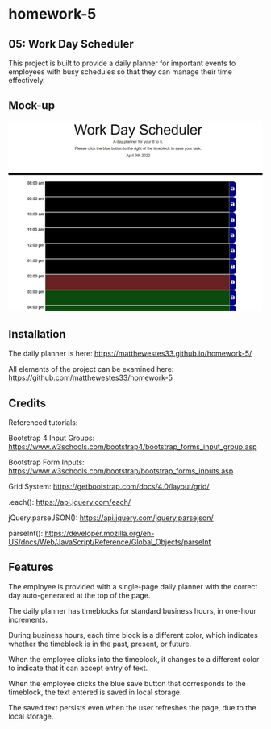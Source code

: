 # homework-5

## 05: Work Day Scheduler

This project is built to provide a daily planner for important events to employees with busy schedules so that they can manage their time effectively.

## Mock-up

![Begin entering tasks to the work day scheduler!](./images/work-day-scheduler.jpg)

## Installation

The daily planner is here: https://matthewestes33.github.io/homework-5/

All elements of the project can be examined here: https://github.com/matthewestes33/homework-5

## Credits

Referenced tutorials:

Bootstrap 4 Input Groups: https://www.w3schools.com/bootstrap4/bootstrap_forms_input_group.asp

Bootstrap Form Inputs: https://www.w3schools.com/bootstrap/bootstrap_forms_inputs.asp

Grid System: https://getbootstrap.com/docs/4.0/layout/grid/

.each(): https://api.jquery.com/each/

jQuery.parseJSON(): https://api.jquery.com/jquery.parsejson/

parseInt(): https://developer.mozilla.org/en-US/docs/Web/JavaScript/Reference/Global_Objects/parseInt

## Features

The employee is provided with a single-page daily planner with the correct day auto-generated at the top of the page.

The daily planner has timeblocks for standard business hours, in one-hour increments. 

During business hours, each time block is a different color, which indicates whether the timeblock is in the past, present, or future.

When the employee clicks into the timeblock, it changes to a different color to indicate that it can accept entry of text.

When the employee clicks the blue save button that corresponds to the timeblock, the text entered is saved in local storage.

The saved text persists even when the user refreshes the page, due to the local storage.
